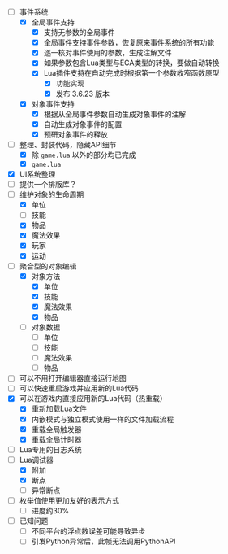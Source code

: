 - [ ] 事件系统
  - [x] 全局事件支持
    - [x] 支持无参数的全局事件
    - [x] 全局事件支持事件参数，恢复原来事件系统的所有功能
    - [x] 逐一核对事件使用的参数，生成注解文件
    - [x] 如果参数包含Lua类型与ECA类型的转换，要做自动转换
    - [x] Lua插件支持在自动完成时根据第一个参数收窄函数原型
      - [x] 功能实现
      - [x] 发布 3.6.23 版本
  - [x] 对象事件支持
    - [x] 根据从全局事件参数自动生成对象事件的注解
    - [x] 自动生成对象事件的配置
    - [x] 预研对象事件的释放
- [ ] 整理、封装代码，隐藏API细节
  - [x] 除 `game.lua` 以外的部分均已完成
  - [x] `game.lua`
- [x] UI系统整理
- [ ] 提供一个排版库？
- [ ] 维护对象的生命周期
  - [x] 单位
  - [ ] 技能
  - [x] 物品
  - [x] 魔法效果
  - [x] 玩家
  - [x] 运动
- [ ] 聚合型的对象编辑
  - [x] 对象方法
    - [x] 单位
    - [x] 技能
    - [x] 魔法效果
    - [x] 物品
  - [ ] 对象数据
    - [ ] 单位
    - [ ] 技能
    - [ ] 魔法效果
    - [ ] 物品
- [ ] 可以不用打开编辑器直接运行地图
- [ ] 可以快速重启游戏并应用新的Lua代码
- [x] 可以在游戏内直接应用新的Lua代码（热重载）
  - [x] 重新加载Lua文件
  - [x] 内嵌模式与独立模式使用一样的文件加载流程
  - [x] 重载全局触发器
  - [x] 重载全局计时器
- [ ] Lua专用的日志系统
- [ ] Lua调试器
  - [x] 附加
  - [x] 断点
  - [ ] 异常断点
- [ ] 枚举值使用更加友好的表示方式
  - [ ] 进度约30%
- [ ] 已知问题
  - [ ] 不同平台的浮点数误差可能导致异步
  - [ ] 引发Python异常后，此帧无法调用PythonAPI
